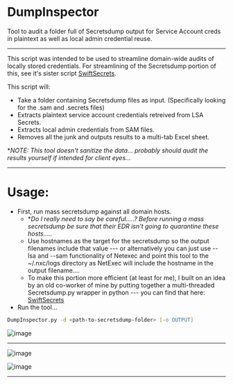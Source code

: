 # DumpInspector
Tool to audit a folder full of Secretsdump output for Service Account creds in plaintext as well as local admin credential reuse.
___


This script was intended to be used to streamline domain-wide audits of locally stored credentials. For streamlining of the Secretsdump portion of this, see it's sister script [SwiftSecrets](https://github.com/mattmillen15/SwiftSecrets). 

This script will:
- Take a folder containing Secretsdump files as input. (Specifically looking for the .sam and .secrets files)
- Extracts plaintext service account credentials retreived from LSA Secrets.
- Extracts local admin credentials from SAM files.
- Removes all the junk and outputs results to a multi-tab Excel sheet.

**NOTE: This tool doesn't sanitize the data... probably should audit the results yourself if intended for client eyes...*
___

# Usage:
- First, run mass secretsdump against all domain hosts. 
	- **Do I really need to say be careful.....? Before running a mass secretsdump be sure that their EDR isn't going to quarantine these hosts.....*
	- Use hostnames as the target for the secretsdump so the output filenames include that value --- or alternatively you can just use --lsa and --sam functionality of Netexec and point this tool to the ~/.nxc/logs directory as NetExec will include the hostname in the output filename....
	- To make this portion more efficient (at least for me), I built on an idea by an old co-worker of mine by putting together a multi-threaded Secretsdump.py wrapper in python --- you can find that here: [SwiftSecrets](https://github.com/mattmillen15/SwiftSecrets) 
- Run the tool... 
```zsh
DumpInspector.py -d <path-to-secretsdump-folder> [-o OUTPUT]
```

![image](https://github.com/mattmillen15/DumpInspector/assets/68832392/7de1ac32-86cb-400a-b5f3-9f7d73ff9b1f)

___

![image](https://github.com/mattmillen15/DumpInspector/assets/68832392/5df1657a-b087-419f-b554-62d5db061d95)

![image](https://github.com/mattmillen15/DumpInspector/assets/68832392/ca2e68e4-12f3-4070-9088-d2173f28eb36)

___

